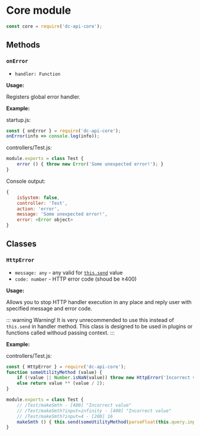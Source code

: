 # Core module

```js
const core = require('dc-api-core');
```

## Methods

### `onError`

* `handler: Function`

**Usage:**

Registers global error handler.

**Example:**

startup.js:

```js
const { onError } = require('dc-api-core');
onError(info => console.log(info));
```

controllers/Test.js:

```js
module.exports = class Test {
    error () { throw new Error('Some unexpected error!'); }
}
```

Console output:

```js
{
    isSystem: false,
    controller: 'Test',
    action: 'error',
    message: 'Some unexpected error!',
    error: <Error object>
}
```

## Classes

### `HttpError`

* `message: any` - any valid for [`this.send`](./controller.html#this-send) value
* `code: number` - HTTP error code (shoud be ≥400)

**Usage:**

Allows you to stop HTTP handler execution in any place and reply user with specified
message and error code.

::: warning Warning!
It is very unrecommended to use this instead of `this.send` in handler method.
This class is designed to be used in plugins or functions called withoud passing context.
:::

**Example:**

controllers/Test.js:

```js
const { HttpError } = require('dc-api-core');
function someUtilityMethod (value) {
    if (!value || Number.isNaN(value)) throw new HttpError('Incorrect value', 400);
    else return value ** (value / 2);
}

module.exports = class Test {
    // /Test/makeSmth - [400] "Incorrect value"
    // /Test/makeSmth?input=infinity - [400] "Incorrect value"
    // /Test/makeSmth?input=4 - [200] 16
    makeSmth () { this.send(someUtilityMethod(parseFloat(this.query.input))); }
}
```

